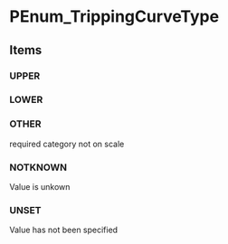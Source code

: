 # PEnum_TrippingCurveType

## Items

### UPPER


### LOWER


### OTHER
required category not on scale

### NOTKNOWN
Value is unkown

### UNSET
Value has not been specified
